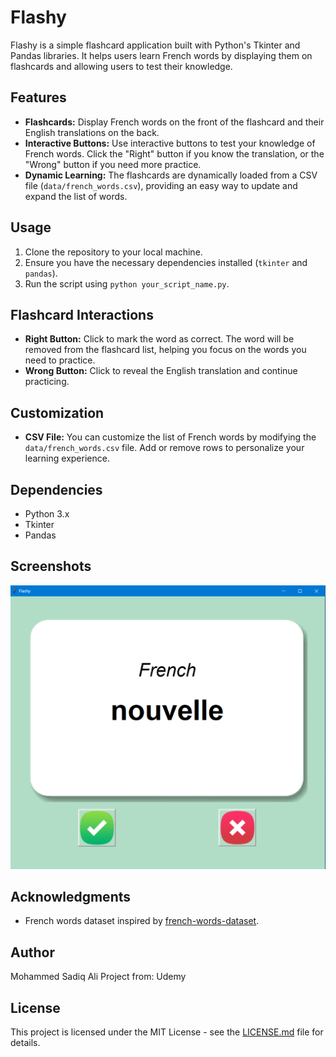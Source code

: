 # Flashy

Flashy is a simple flashcard application built with Python's Tkinter and Pandas libraries. It helps users learn French words by displaying them on flashcards and allowing users to test their knowledge.

## Features

- **Flashcards:** Display French words on the front of the flashcard and their English translations on the back.
- **Interactive Buttons:** Use interactive buttons to test your knowledge of French words. Click the "Right" button if you know the translation, or the "Wrong" button if you need more practice.
- **Dynamic Learning:** The flashcards are dynamically loaded from a CSV file (`data/french_words.csv`), providing an easy way to update and expand the list of words.

## Usage

1. Clone the repository to your local machine.
2. Ensure you have the necessary dependencies installed (`tkinter` and `pandas`).
3. Run the script using `python your_script_name.py`.

## Flashcard Interactions

- **Right Button:** Click to mark the word as correct. The word will be removed from the flashcard list, helping you focus on the words you need to practice.
- **Wrong Button:** Click to reveal the English translation and continue practicing.

## Customization

- **CSV File:** You can customize the list of French words by modifying the `data/french_words.csv` file. Add or remove rows to personalize your learning experience.

## Dependencies

- Python 3.x
- Tkinter
- Pandas

## Screenshots

![Flashy Screenshot](images/flashy_screenshot.png)

## Acknowledgments
- French words dataset inspired by [french-words-dataset](https://github.com/ayoubfakir/french-words-dataset).

## Author

Mohammed Sadiq Ali
Project from: Udemy

## License

This project is licensed under the MIT License - see the [LICENSE.md](LICENSE.md) file for details.
